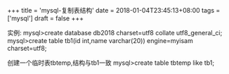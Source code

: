 +++
title = 'mysql-复制表结构'
date = 2018-01-04T23:45:13+08:00
tags = ['mysql']
draft = false
+++

实例: 
mysql>create database db2018 charset=utf8 collate utf8_general_ci;
mysql>create table tb1(id int,name varchar(20)) engine=myisam charset=utf8;

创建一个临时表tbtemp,结构与tb1一致
mysql>create table tbtemp like tb1;
